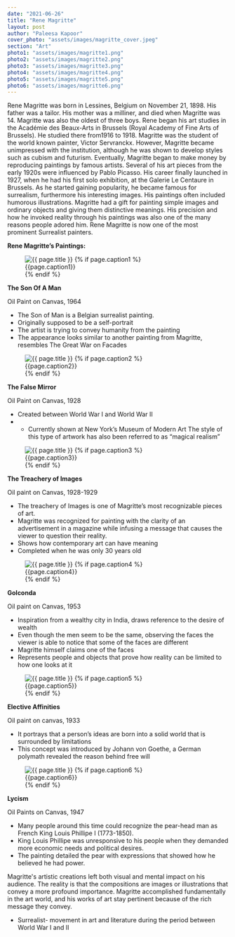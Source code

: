 ```yaml
---
date: "2021-06-26"
title: "Rene Magritte"
layout: post
author: "Paleesa Kapoor"
cover_photo: "assets/images/magritte_cover.jpeg"
section: "Art"
photo1: "assets/images/magritte1.png"
photo2: "assets/images/magritte2.png"
photo3: "assets/images/magritte3.png"
photo4: "assets/images/magritte4.png"
photo5: "assets/images/magritte5.png"
photo6: "assets/images/magritte6.png"
---
```


Rene Magritte was born in Lessines, Belgium on November 21, 1898. His father was a tailor. His mother was a milliner, and died when Magritte was 14. Magritte was also the oldest of three boys. Rene began his art studies in the Académie des Beaux-Arts in Brussels (Royal Academy of Fine Arts of Brussels). He studied there from1916 to 1918. Magritte was the student of the world known painter, Victor Servranckx. However, Magritte became unimpressed with the institution, although he was shown to develop styles such as cubism and futurism. Eventually, Magritte began to make money by reproducing paintings by famous artists. Several of his art pieces from the early 1920s were influenced by Pablo Picasso. His career finally launched in 1927, when he had his first solo exhibition, at the Galerie Le Centaure in Brussels. As he started gaining popularity, he became famous for  surrealism, furthermore his interesting images. His paintings often included humorous illustrations. Magritte had a gift for painting simple images and ordinary objects and giving them distinctive meanings. His precision and how he invoked reality through his paintings was also one of the many reasons people adored him. Rene Magritte is now one of the most prominent Surrealist painters.  

**Rene Magritte’s Paintings:**

<div class="pr-0 justify-content-center ">
    <figure>
	    <img class="rounded img-fluid" src="{% if page.photo1 contains "://" %}{{ page.photo1 }}{% else %}{{ site.baseurl }}/{{ page.photo1 }}{% endif %}" alt="{{ page.title }}">
        {% if page.caption1 %}
            <figcaption class="figure-caption">{{page.caption1}}</figcaption>
        {% endif %}
    </figure>
</div>

**The Son Of A Man**

Oil Paint on Canvas, 1964 

- The Son of Man is a Belgian surrealist painting.
- Originally supposed to be a self-portrait
- The artist is trying to convey humanity from the painting
- The appearance looks similar to another painting from Magritte, resembles The Great War on Facades

<div class="pr-0 justify-content-center ">
    <figure>
	    <img class="rounded img-fluid" src="{% if page.photo2 contains "://" %}{{ page.photo2 }}{% else %}{{ site.baseurl }}/{{ page.photo2 }}{% endif %}" alt="{{ page.title }}">
        {% if page.caption2 %}
            <figcaption class="figure-caption">{{page.caption2}}</figcaption>
        {% endif %}
    </figure>
</div>

**The False Mirror**

Oil Paint on Canvas, 1928

- Created between World War I and World War II
- - Currently shown at New York’s Museum of Modern Art
The style of this type of artwork has also been referred to as “magical realism”

<div class="pr-0 justify-content-center ">
    <figure>
	    <img class="rounded img-fluid" src="{% if page.photo3 contains "://" %}{{ page.photo3 }}{% else %}{{ site.baseurl }}/{{ page.photo3 }}{% endif %}" alt="{{ page.title }}">
        {% if page.caption3 %}
            <figcaption class="figure-caption">{{page.caption3}}</figcaption>
        {% endif %}
    </figure>
</div>

**The Treachery of Images**

Oil paint on Canvas, 1928-1929

- The treachery of Images is one of Magritte’s most recognizable pieces of art. 
- Magritte was recognized for painting with the clarity of an advertisement in a magazine while infusing a message that causes the viewer to question their reality. 
- Shows how contemporary art can have meaning
- Completed when he was only 30 years old

<div class="pr-0 justify-content-center ">
    <figure>
	    <img class="rounded img-fluid" src="{% if page.photo4 contains "://" %}{{ page.photo4 }}{% else %}{{ site.baseurl }}/{{ page.photo4 }}{% endif %}" alt="{{ page.title }}">
        {% if page.caption4 %}
            <figcaption class="figure-caption">{{page.caption4}}</figcaption>
        {% endif %}
    </figure>
</div>

**Golconda**

Oil paint on Canvas, 1953

- Inspiration from a wealthy city in India, draws reference to the desire of wealth 
- Even though the men seem to be the same, observing the faces the viewer is able to notice that some of the faces are different 
- Magritte himself claims one of the faces 
- Represents people and objects that prove how reality can be limited to how one looks at it

<div class="pr-0 justify-content-center ">
    <figure>
	    <img class="rounded img-fluid" src="{% if page.photo5 contains "://" %}{{ page.photo5 }}{% else %}{{ site.baseurl }}/{{ page.photo5 }}{% endif %}" alt="{{ page.title }}">
        {% if page.caption5 %}
            <figcaption class="figure-caption">{{page.caption5}}</figcaption>
        {% endif %}
    </figure>
</div>

**Elective Affinities**

Oil paint on canvas, 1933

- It portrays that a person’s ideas are born into a solid world that is surrounded by limitations 
- This concept was introduced by Johann von Goethe, a German polymath
revealed the reason behind free will

<div class="pr-0 justify-content-center ">
    <figure>
	    <img class="rounded img-fluid" src="{% if page.photo6 contains "://" %}{{ page.photo6 }}{% else %}{{ site.baseurl }}/{{ page.photo6 }}{% endif %}" alt="{{ page.title }}">
        {% if page.caption6 %}
            <figcaption class="figure-caption">{{page.caption6}}</figcaption>
        {% endif %}
    </figure>
</div>

**Lycism**

Oil Paints on Canvas, 1947

- Many people around this time could recognize the pear-head man as French King Louis Phillipe I (1773-1850).
- King Louis Phillipe was unresponsive to his people when they demanded more economic needs and political desires.
- The painting detailed the pear with expressions that showed how he believed he had power.

Magritte's artistic creations left both visual and mental impact on his audience. The reality is that the compositions are images or illustrations that convey a more profound importance. Magritte accomplished fundamentally in the art world, and his works of art stay pertinent because of the rich message they convey. 

* Surrealist- movement in art and literature during the period between World War I and II  

